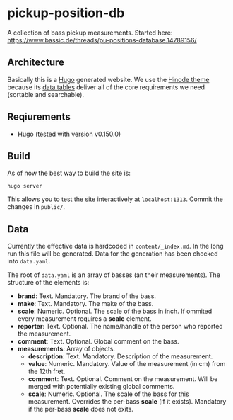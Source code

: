 # pickup-position-db
A collection of bass pickup measurements. Started here:  https://www.bassic.de/threads/pu-positions-database.14789156/

## Architecture

Basically this is a [Hugo](https://gohugo.io/) generated website.
We use the [Hinode theme](https://gethinode.com/) because its [data tables](https://gethinode.com/docs/content/tables/#data-tables) deliver all of the core requirements we need (sortable and searchable).

## Reqiurements

 * Hugo (tested with version v0.150.0)

## Build

As of now the best way to build the site is:

```
hugo server
```

This allows you to test the site interactively at `localhost:1313`. Commit the changes in `public/`.

## Data

Currently the effective data is hardcoded in `content/_index.md`.
In the long run this file will be generated.
Data for the generation has been checked into `data.yaml`.

The root of `data.yaml` is an array of basses (an their measurements).
The structure of the elements is:

 * **brand**: Text. Mandatory. The brand of the bass.
 * **make**: Text. Mandatory. The make of the bass.
 * **scale**: Numeric. Optional. The scale of the bass in inch. If ommited every measurement requires a **scale** element.
 * **reporter**: Text. Optional. The name/handle of the person who reported the measurement.
 * **comment**: Text. Optional. Global comment on the bass.
 * **measurements**: Array of objects.
    * **description**: Text. Mandatory. Description of the measurement.
    * **value**: Numeric. Mandatory. Value of the measurement (in cm) from the 12th fret.
    * **comment**: Text. Optional. Comment on the measurement. Will be merged with potentially existing global comments.
    * **scale**: Numeric. Optional. The scale of the bass for this measurement. Overrides the per-bass **scale** (if it exists). Mandatory if the per-bass **scale** does not exits.
